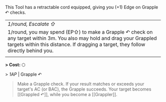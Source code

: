 This Tool has a retractable cord equipped, giving you (+1) Edge on Grapple ↶ checks. 

|                                                                                                                                                                                                               |
| ------------------------------------------------------------------------------------------------------------------------------------------------------------------------------------------------------------- |
| *1/round, Escalate ⇧*                                                                                                                                                                                         |
| 1/round, you may spend (EP⇧) to make a Grapple ↶ check on any target within 3m. You also may hold and drag your Grappled targets within this distance. If dragging a target, they follow directly behind you. |
|                                                                                                                                                                                                               |

**\> Cost:** ⬡

\> *1AP* | Grapple ↶ 

>Make a Grapple check. If your result matches or exceeds your target's AC (or BAC), the Grapple succeeds. Your target becomes [[Grappled ↶]], while you become a [[Grappler]].
